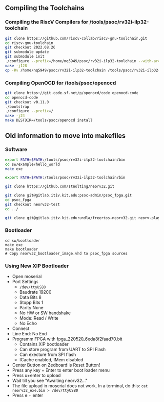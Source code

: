 ## Compiling the Toolchains

### Compiling the RiscV Compilers for /tools/psoc/rv32i-ilp32-toolchain

```bash
git clone https://github.com/riscv-collab/riscv-gnu-toolchain.git
cd riscv-gnu-toolchain
git checkout 2022.08.26
git submodule update
git submodule init
./configure --prefix=/home/nq5949/psoc/rv32i-ilp32-toolchain --with-arch=rv32i --with-abi=ilp32
make -j128
cp -Rv /home/nq5949/psoc/rv32i-ilp32-toolchain /tools/psoc/rv32i-ilp32-toolchain/ install
```


### Compiling OpenOCD for /tools/psoc/openocd

```bash
git clone https://git.code.sf.net/p/openocd/code openocd-code
cd openocd-code
git checkout v0.11.0
./bootstrap
./configure --prefix=/
make -j24
make DESTDIR=/tools/psoc/openocd install
```

## Old information to move into makefiles

### Software
```bash
export PATH=$PATH:/tools/psoc/rv32i-ilp32-toolchain/bin
cd sw/example/hello_world
make exe
```

```bash
export PATH=$PATH:/tools/psoc/rv32i-ilp32-toolchain/bin

git clone https://github.com/stnolting/neorv32.git

git clone git@gitlab.itiv.kit.edu:psoc-admin/psoc_fpga.git
cd psoc_fpga
git checkout neorv32-test
cd ../

git clone git@gitlab.itiv.kit.edu:undla/freertos-neorv32.git neorv-player
```

### Bootloader
```
cd sw/bootloader
make exe
make bootloader
# Copy neorv32_bootloader_image.vhd to psoc_fpga sources
```

### Using New XIP Bootloader
* Open moserial
* Port Settings
  * `/dev/ttyUSB0`
  * Baudrate 19200
  * Data Bits 8
  * Stopp Bits 1
  * Parity None
  * No HW or SW handshake
  * Mode: Read / Write
  * No Echo
* Connect
* Line End: No End
* Programm FPGA with fpga_220520_6eda8f2faad70.bit
  * Contains XIP bootloader
  * Can store program from UART to SPI Flash
  * Can execture from SPI flash
  * ICache enabled, IMem disabled
* Center Button on Zedboard is Reset Button!
* Press any key + Enter to enter boot loader menu
* Press u+enter to upload
* Wait till you see "Awaiting neorv32..."
* The file upload in moserial does not work. In a terminal, do this: `cat neorv32_exe.bin > /dev/ttyUSB0`
* Press e + enter
